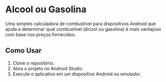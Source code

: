 # Alcool ou Gasolina

Uma simples calculadora de combustível para dispositivos Android que ajuda a determinar qual combustível (álcool ou gasolina) é mais vantajoso com base nos preços fornecidos.

## Como Usar

1. Clone o repositório.
2. Abra o projeto no Android Studio.
3. Execute o aplicativo em um dispositivo Android ou emulador.
